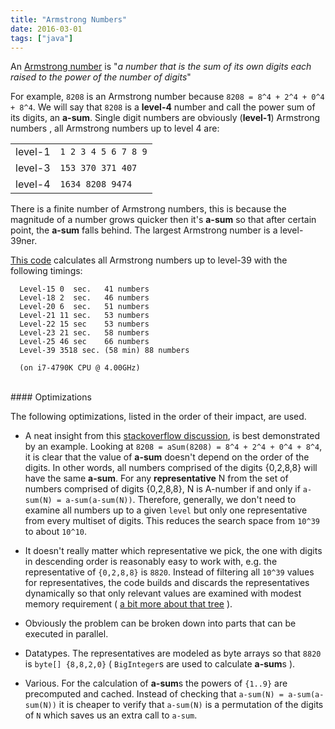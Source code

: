 ```yaml
---
title: "Armstrong Numbers"
date: 2016-03-01
tags: ["java"]
---
```



An [Armstrong number](https://en.wikipedia.org/wiki/Narcissistic_number) is "_a number that is the sum of its own digits each raised to the power of the number of digits_"

<!--more-->

For example, `8208` is an Armstrong number because `8208 = 8^4 + 2^4 + 0^4 + 8^4`. We will say that `8208` is a **level-4** number and call the power sum of its digits, an **a-sum**. Single digit
numbers are obviously (**level-1**) Armstrong numbers , all Armstrong numbers up to level 4 are:

|               |                      |
| ------------- |----------------------|
| level-1       | `1 2 3 4 5 6 7 8 9`  |
| level-3       | `153 370 371 407`    |
| level-4       | `1634 8208 9474`     |

There is a finite number of Armstrong numbers, this is because the magnitude of a number grows quicker then it's **a-sum** so that after certain point, the **a-sum** falls behind. The largest Armstrong number is
a level-39ner.



[This code](https://github.com/sorokod/Armstrong) calculates all Armstrong numbers up to level-39 with the following timings:

```
  Level-15 0  sec.   41 numbers
  Level-18 2  sec.   46 numbers
  Level-20 6  sec.   51 numbers
  Level-21 11 sec.   53 numbers
  Level-22 15 sec    53 numbers
  Level-23 21 sec.   58 numbers
  Level-25 46 sec    66 numbers
  Level-39 3518 sec. (58 min) 88 numbers

  (on i7-4790K CPU @ 4.00GHz)

```


<br/>
#### Optimizations

The following optimizations, listed in the order of their impact, are used.

* A neat insight from this [stackoverflow discussion]( http://stackoverflow.com/questions/35487030/java-fast-way-to-check-if-digits-in-int-are-in-ascending-order), is best demonstrated by an example.
Looking at `8208 = aSum(8208) = 8^4 + 2^4 + 0^4 + 8^4`, it is clear that the value of **a-sum** doesn't
depend on the order of the digits. In other words, all numbers comprised of the digits {0,2,8,8}
will have the same **a-sum**. For any **representative** N from the set of numbers comprised of digits
{0,2,8,8}, N is A-number if and only if `a-sum(N) = a-sum(a-sum(N))`. Therefore, generally, we don't need to
examine all numbers up to a given `level` but only one representative from every multiset of digits.
This reduces the search space from `10^39` to about `10^10`.

* It doesn't really matter which representative we pick, the one with digits in descending order is
reasonably easy to work with, e.g. the representative of `{0,2,8,8}` is `8820`. Instead of filtering
all `10^39` values for representatives, the code builds and discards the representatives dynamically
so that only relevant values are examined with modest memory requirement ( [a bit more about that tree](https://github.com/sorokod/Armstrong/blob/master/TREE.md) ).

* Obviously the problem can be broken down into parts that can be executed in parallel.

* Datatypes. The representatives are modeled as byte arrays so that `8820` is `byte[] {8,8,2,0}`
( `BigInteger`s are used to calculate **a-sum**s ).

* Various. For the calculation of **a-sum**s the powers of `{1..9}` are precomputed and cached.
Instead of checking that `a-sum(N) = a-sum(a-sum(N))` it is cheaper to verify that `a-sum(N)` is a permutation
of the digits of `N` which saves us an extra call to `a-sum`.



